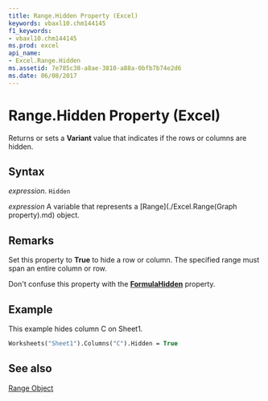 ```yaml
---
title: Range.Hidden Property (Excel)
keywords: vbaxl10.chm144145
f1_keywords:
- vbaxl10.chm144145
ms.prod: excel
api_name:
- Excel.Range.Hidden
ms.assetid: 7e785c38-a8ae-3810-a88a-0bfb7b74e2d6
ms.date: 06/08/2017
---
```



# Range.Hidden Property (Excel)

Returns or sets a  **Variant** value that indicates if the rows or columns are hidden.


## Syntax

 _expression_. `Hidden`

 _expression_ A variable that represents a [Range](./Excel.Range(Graph property).md) object.


## Remarks

Set this property to  **True** to hide a row or column. The specified range must span an entire column or row.

Don't confuse this property with the  **[FormulaHidden](Excel.Range.FormulaHidden.md)** property.


## Example

This example hides column C on Sheet1.


```vb
Worksheets("Sheet1").Columns("C").Hidden = True
```


## See also


[Range Object](Excel.Range(objec).md)

